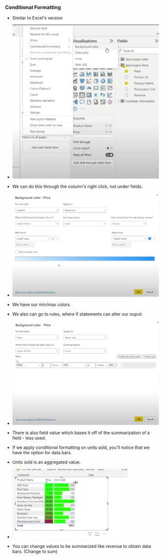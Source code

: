 ### Conditional Formatting
- Similar to Excel's version
- ![alt text](images\image.png)
- We can do this through the column's right click, not under fields. 
- ![alt text](images\image-1.png)
- We have our min/max colors.
- We also can go to rules, where if statements can alter our ouput:
- ![alt text](images\image-2.png)
- There is also field value which bases it off of the summarization of a field - less used. 

- If we apply conditional formatting on units sold, you'll notice that we have the option for data bars. 
- Units sold is an aggregated value.
- ![alt text](images\image-3.png)

- You can change values to be summarized like revenue to obtain data bars. (Change to sum)